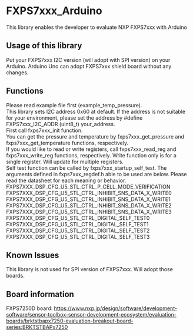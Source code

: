 # FXPS7xxx_Arduino
This library enables the developer to evaluate NXP FXPS7xxx with Arduino

## Usage of this library
Put your FXPS7xxx I2C version (will adopt with SPI version) on your Arduino. Arduino Uno can adopt FXPS7xxx shield board without any changes.

## Functions
Please read example file first (example_temp_pressure).  
This library sets I2C address 0x60 at default. If the address is not suitable for your environment, please set the address by \#define FXPS7xxx_I2C_ADDR (uint8_t) your_address.  
First call fxps7xxx_init function.  
You can get the pressure and temperature by fxps7xxx_get_pressure and fxps7xxx_get_temperature functions, respectively.  
If you would like to read or write registers, call fxps7xxx_read_reg and fxps7xxx_write_reg functions, respectively. Write function only is for a single register. Will update for multiple registers.  
Self test function can be called by fxps7xxx_startup_self_test. The arguments defined in fxps7xxx_regdef.h able to be used are below. Please read the datasheet for each meaning or behavior.  
FXPS7XXX_DSP_CFG_U5_STL_CTRL_P_CELL_MODE_VERIFICATION  
FXPS7XXX_DSP_CFG_U5_STL_CTRL_INHIBIT_SNS_DATA_X_WRITE0  
FXPS7XXX_DSP_CFG_U5_STL_CTRL_INHIBIT_SNS_DATA_X_WRITE1  
FXPS7XXX_DSP_CFG_U5_STL_CTRL_INHIBIT_SNS_DATA_X_WRITE2  
FXPS7XXX_DSP_CFG_U5_STL_CTRL_INHIBIT_SNS_DATA_X_WRITE3  
FXPS7XXX_DSP_CFG_U5_STL_CTRL_DIGITAL_SELF_TEST0  
FXPS7XXX_DSP_CFG_U5_STL_CTRL_DIGITAL_SELF_TEST1  
FXPS7XXX_DSP_CFG_U5_STL_CTRL_DIGITAL_SELF_TEST2  
FXPS7XXX_DSP_CFG_U5_STL_CTRL_DIGITAL_SELF_TEST3  

## Known Issues
This library is not used for SPI version of FXPS7xxx. Will adopt those boards.

## Board information
FXPS7250D board: https://www.nxp.jp/design/software/development-software/sensor-toolbox-sensor-development-ecosystem/evaluation-boards/brktstbapx7250-evaluation-breakout-board-series:BRKTSTBAPx7250
